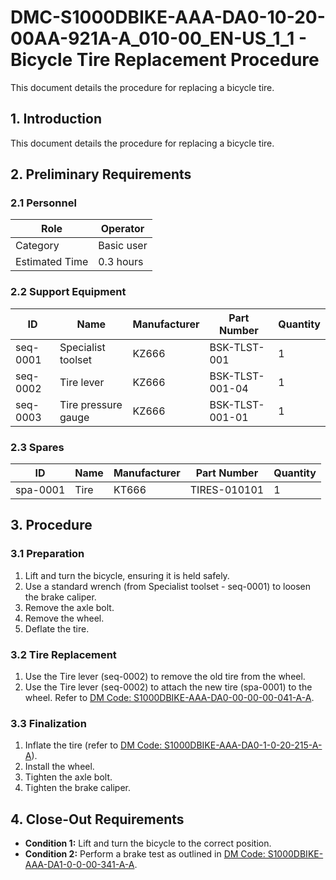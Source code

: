 # DMC-S1000DBIKE-AAA-DA0-10-20-00AA-921A-A_010-00_EN-US_1_1 - Bicycle Tire Replacement Procedure

This document details the procedure for replacing a bicycle tire.

## 1. Introduction

This document details the procedure for replacing a bicycle tire.

## 2. Preliminary Requirements

### 2.1 Personnel

| Role        | Operator     |
|-------------|--------------|
| Category    | Basic user   |
| Estimated Time | 0.3 hours    |

### 2.2 Support Equipment

| ID        | Name                 | Manufacturer | Part Number | Quantity |
|-----------|----------------------|--------------|-------------|----------|
| seq-0001  | Specialist toolset   | KZ666        | BSK-TLST-001 | 1        |
| seq-0002  | Tire lever            | KZ666        | BSK-TLST-001-04 | 1        |
| seq-0003  | Tire pressure gauge  | KZ666        | BSK-TLST-001-01 | 1        |

### 2.3 Spares

| ID        | Name   | Manufacturer | Part Number | Quantity |
|-----------|--------|--------------|-------------|----------|
| spa-0001  | Tire   | KT666        | TIRES-010101 | 1        |

## 3. Procedure

### 3.1 Preparation

1.  Lift and turn the bicycle, ensuring it is held safely.
2.  Use a standard wrench (from Specialist toolset - seq-0001) to loosen the brake caliper.
3.  Remove the axle bolt.
4.  Remove the wheel.
5.  Deflate the tire.

### 3.2 Tire Replacement

1.  Use the Tire lever (seq-0002) to remove the old tire from the wheel.
2.  Use the Tire lever (seq-0002) to attach the new tire (spa-0001) to the wheel. Refer to [DM Code: S1000DBIKE-AAA-DA0-00-00-00-041-A-A](S1000DBIKE-AAA-DA0-00-00-00-041-A-A).

### 3.3 Finalization

1.  Inflate the tire (refer to [DM Code: S1000DBIKE-AAA-DA0-1-0-20-215-A-A](S1000DBIKE-AAA-DA0-1-0-20-215-A-A)).
2.  Install the wheel.
3.  Tighten the axle bolt.
4.  Tighten the brake caliper.

## 4. Close-Out Requirements

*   **Condition 1:** Lift and turn the bicycle to the correct position.
*   **Condition 2:** Perform a brake test as outlined in [DM Code: S1000DBIKE-AAA-DA1-0-0-00-341-A-A](S1000DBIKE-AAA-DA1-0-0-00-341-A-A).